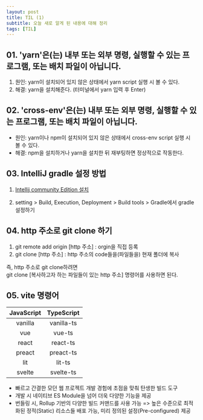 ```yaml
---
layout: post
title: TIL (1)
subtitle: 오늘 새로 알게 된 내용에 대해 정리
tags: [TIL]
---
```


## 01. 'yarn'은(는) 내부 또는 외부 명령, 실행할 수 있는 프로그램, 또는 배치 파일이 아닙니다.

1. 원인: yarn이 설치되어 있지 않은 상태에서 yarn script 실행 시 볼 수 있다.
2. 해결: yarn을 설치해준다. (터미널에서 yarn 입력 후 Enter)

## 02. 'cross-env'은(는) 내부 또는 외부 명령, 실행할 수 있는 프로그램, 또는 배치 파일이 아닙니다.

- 원인: yarn이나 npm이 설치되어 있지 않은 상태에서 cross-env script 실행 시 볼 수 있다.
- 해결: npm을 설치하거나 yarn을 설치한 뒤 재부팅하면 정상적으로 작동한다.

## 03. IntelliJ gradle 설정 방법

1. [Intellij community Edition 설치](https://www.jetbrains.com/ko-kr/idea/download/#section=windows)

2. setting > Build, Execution, Deployment > Build tools > Gradle에서 gradle 설정하기

## 04. http 주소로 git clone 하기

1. git remote add origin [http 주소] : orgin을 직접 등록
2. git clone [http 주소] : http 주소의 code들을(파일들을) 현재 폴더에 복사

즉, http 주소로 git clone하려면<br />
git clone [복사하고자 하는 파일들이 있는 http 주소] 명령어를 사용하면 된다.

## 05. vite 명령어

| JavaScript | TypeScript |
|:----------:|:----------:|
|   vanilla  | vanilla-ts |
|     vue    |   vue-ts   |
|    react   |  react-ts  |
|   preact   |  preact-ts |
|     lit    |   lit-ts   |
|   svelte   |  svelte-ts |


- 빠르고 간결한 모던 웹 프로젝트 개발 경험에 초점을 맞춰 탄생한 빌드 도구
- 개발 시 네이티브 ES Module을 넘어 더욱 다양한 기능을 제공
- 번들링 시, Rollup 기반의 다양한 빌드 커맨드를 사용 가능 => 높은 수준으로 최적화된 정적(Static) 리소스들 배포 가능, 미리 정의된 설정(Pre-configured) 제공